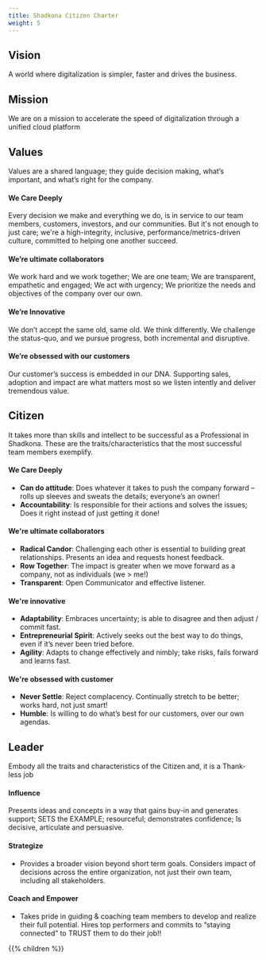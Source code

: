 ```yaml
---
title: Shadkona Citizen Charter
weight: 5
---
```


## Vision
A world where digitalization is simpler, faster and drives the business.

## Mission
We are on a mission to accelerate the speed of digitalization through a unified cloud platform

## Values
Values are a shared language; they guide decision making, what’s important, and what’s right for the company.

#### We Care Deeply 
Every decision we make and everything we do, is in service to our team members, customers, investors, and our communities. But it's not enough to just care; we're a high-integrity, inclusive, performance/metrics-driven culture, committed to helping one another succeed.  

#### We’re ultimate collaborators
We work hard and we work together; We are one team; We are transparent, empathetic and engaged; We act with urgency; We prioritize the needs and objectives of the company over our own.

#### We’re Innovative
We don’t accept the same old, same old. We think differently. We challenge the status-quo, and we pursue progress, both incremental and disruptive.

#### We’re obsessed with our customers
Our customer’s success is embedded in our DNA. Supporting sales, adoption and impact are what matters most so we listen intently and deliver tremendous value. 

## Citizen
It takes more than skills and intellect to be successful as a Professional in Shadkona. These are the traits/characteristics that the most successful team members exemplify.

#### We Care Deeply
+ **Can do attitude**: Does whatever it takes to push the company forward – rolls up sleeves and sweats the details; everyone’s an owner!
+ **Accountability**: Is responsible for their actions and solves the issues; Does it right instead of just getting it done!

#### We're ultimate collaborators
+ **Radical Candor**: Challenging each other is essential to building great relationships. Presents an idea and requests honest feedback.
+ **Row Together**: The impact is greater when we move forward as a company, not as individuals (we > me!)
+ **Transparent**: Open Communicator and effective listener.

#### We're innovative
+ **Adaptability**: Embraces uncertainty; is able to disagree and then adjust / commit fast.
+ **Entrepreneurial Spirit**: Actively seeks out the best way to do things, even if it’s never been tried before.
+ **Agility**: Adapts to change effectively and nimbly; take risks, fails forward and learns fast. 

#### We're obsessed with customer
+ **Never Settle**: Reject complacency. Continually stretch to be better; works hard, not just smart!
+ **Humble**: Is willing to do what’s best for our customers, over our own agendas.

## Leader
Embody all the traits and characteristics of the Citizen and, it is a Thank-less job

#### Influence
Presents ideas and concepts in a way that gains buy-in and generates support; SETS the EXAMPLE; resourceful; demonstrates confidence; Is decisive, articulate and persuasive.

#### Strategize
+ Provides a broader vision beyond short term goals. Considers impact of decisions across the entire organization, not just their own team, including all stakeholders.

#### Coach and Empower
+ Takes pride in guiding & coaching team members to develop and realize their full potential. Hires top performers and commits to “staying connected” to  TRUST them to do their job!! 

{{% children  %}}
